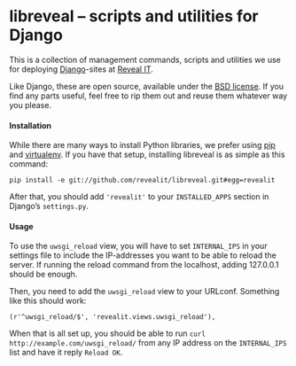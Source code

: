 libreveal – scripts and utilities for Django
============================================

This is a collection of management commands, scripts and utilities we
use for deploying [Django][]-sites at [Reveal IT][].

Like Django, these are open source, available under the [BSD license][].
If you find any parts useful, feel free to rip them out and reuse them
whatever way you please.

#### Installation ####

While there are many ways to install Python libraries, we prefer using
[pip][] and [virtualenv][]. If you have that setup, installing libreveal
is as simple as this command:

    pip install -e git://github.com/revealit/libreveal.git#egg=revealit

After that, you should add `'revealit'` to your `INSTALLED_APPS` section
in Django’s `settings.py`.

#### Usage ####

To use the `uwsgi_reload` view, you will have to set `INTERNAL_IPS` in
your settings file to include the IP-addresses you want to be able to
reload the server. If running the reload command from the localhost,
adding 127.0.0.1 should be enough.

Then, you need to add the `uwsgi_reload` view to your URLconf. Something
like this should work:

    (r'^uwsgi_reload/$', 'revealit.views.uwsgi_reload'),

When that is all set up, you should be able to run
`curl http://example.com/uwsgi_reload/` from any IP address on the
`INTERNAL_IPS` list and have it reply `Reload OK`.

[Django]: http://www.djangoproject.com/
[Reveal IT]: http://revealit.dk/
[BSD license]: http://www.opensource.org/licenses/bsd-license.php
[pip]: http://pip.openplans.org/
[virtualenv]: http://virtualenv.openplans.org/

